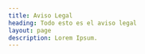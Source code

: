 ```yaml
---
title: Aviso Legal
heading: Todo esto es el aviso legal
layout: page
description: Lorem Ipsum.
---
```

